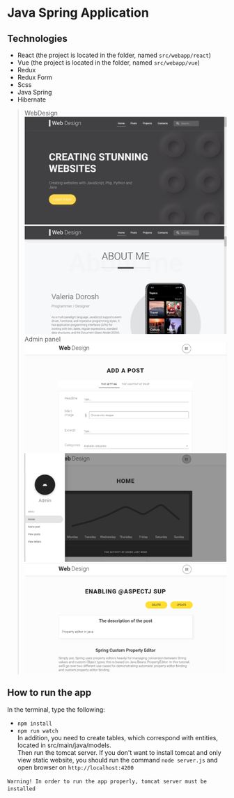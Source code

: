 # Java Spring Application

## Technologies
* React (the project is located in the folder, named `src/webapp/react`)
* Vue (the project is located in the folder, named `src/webapp/vue`)
* Redux
* Redux Form
* Scss
* Java Spring
* Hibernate

> WebDesign
![home](./screenshots/home.PNG)
![home](./screenshots/home2.PNG)
> Admin panel
![admin](./screenshots/admin_panel3.PNG)
![admin](./screenshots/admin_panel2.PNG)
![admin](./screenshots/admin_panel.PNG)

## How to run the app
In the terminal, type the following:
* `npm install`
* `npm run watch`<br/>
In addition, you need to create tables, which correspond with entities, located in src/main/java/models.<br/>
Then run the tomcat server. If you don't want to install tomcat and only view static website, you should
run the command `node server.js` and open browser on `http://localhost:4200`

`Warning! In order to run the app properly, tomcat server must be installed`

